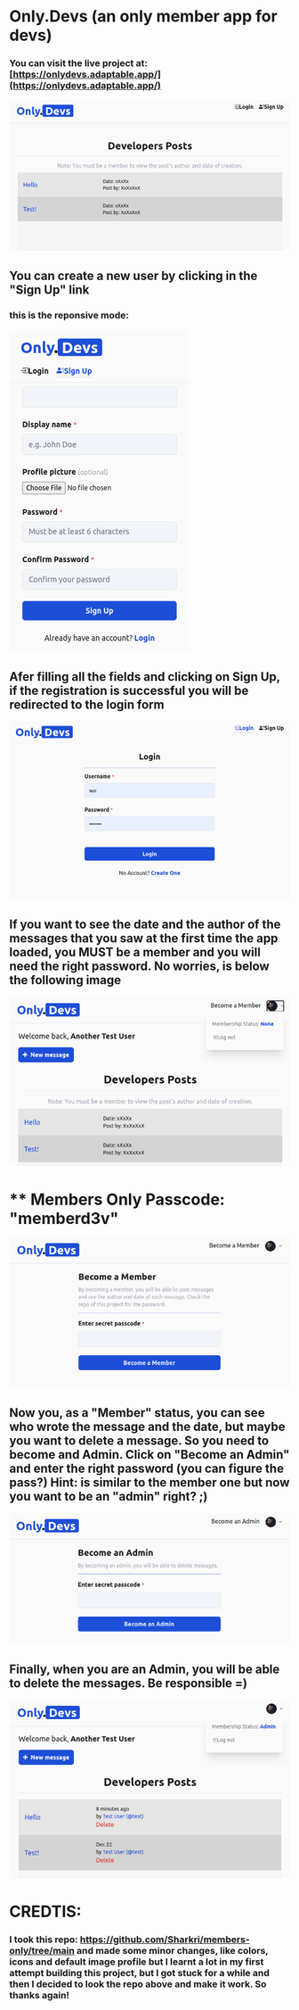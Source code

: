 # Only.Devs (an only member app for devs)

### You can visit the live project at: [https://onlydevs.adaptable.app/](https://onlydevs.adaptable.app/)

![](assets/screenshots/01-main.png)

## You can create a new user by clicking in the "Sign Up" link

### this is the reponsive mode:

![](assets/screenshots/02-create-a-new-user-signup-responsive.png)

## Afer filling all the fields and clicking on Sign Up, if the registration is successful you will be redirected to the login form

![](assets/screenshots/03-login.png)

## If you want to see the date and the author of the messages that you saw at the first time the app loaded, you MUST be a member and you will need the right password. No worries, is below the following image

![](assets/screenshots/04-new-user-can-become-a-member.png)

# ** Members Only Passcode: "memberd3v"

![](assets/screenshots/05-become-a-member-form.png)

## Now you, as a "Member" status, you can see who wrote the message and the date, but maybe you want to delete a message. So you need to become and Admin. Click on "Become an Admin" and enter the right password (you can figure the pass?) Hint: is similar to the member one but now you want to be an "admin" right? ;)

![](assets/screenshots/06-become-an-admin-form.png)

## Finally, when you are an Admin, you will be able to delete the messages. Be responsible =)

![](assets/screenshots/07-admin.png)

# CREDTIS:

### I took this repo: https://github.com/Sharkri/members-only/tree/main and made some minor changes, like colors, icons and default image profile but I learnt a lot in my first attempt building this project, but I got stuck for a while and then I decided to look the repo above and make it work. So thanks again!
